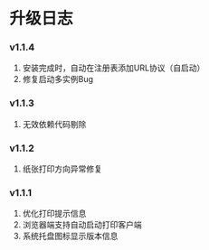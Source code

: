 升级日志
=========

### v1.1.4
1. 安装完成时，自动在注册表添加URL协议（自启动）
2. 修复启动多实例Bug

### v1.1.3
1. 无效依赖代码剔除

### v1.1.2
1. 纸张打印方向异常修复

### v1.1.1
1. 优化打印提示信息
2. 浏览器端支持自动启动打印客户端
3. 系统托盘图标显示版本信息